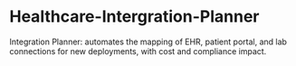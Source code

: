 # Healthcare-Intergration-Planner
Integration Planner: automates the mapping of EHR, patient portal, and lab connections for new deployments, with cost and compliance impact.
